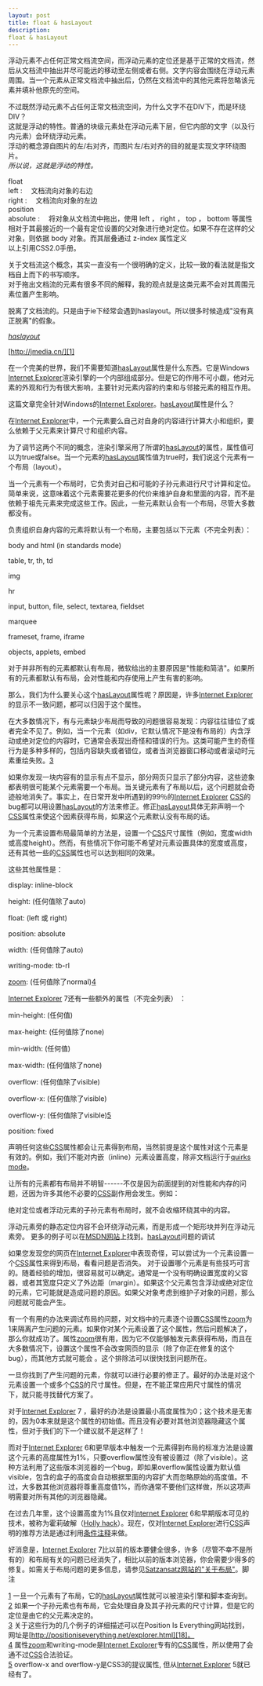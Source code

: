 ```yaml
---
layout: post
title: float & hasLayout
description: 
float & hasLayout
---
```


浮动元素不占任何正常文档流空间，而浮动元素的定位还是基于正常的文档流，然后从文档流中抽出并尽可能远的移动至左侧或者右侧。文字内容会围绕在浮动元素周围。当一个元素从正常文档流中抽出后，仍然在文档流中的其他元素将忽略该元素并填补他原先的空间。   

不过既然浮动元素不占任何正常文档流空间，为什么文字不在DIV下，而是环绕DIV？  
这就是浮动的特性。普通的块级元素处在浮动元素下层，但它内部的文字（以及行内元素）会环绕浮动元素。  
浮动的概念源自图片的左/右对齐，而图片左/右对齐的目的就是实现文字环绕图片。  
_所以说，这就是浮动的特性。_

float  
left  :　 文档流向对象的右边   
right  :　 文档流向对象的左边   
position  
absolute  :　 将对象从文档流中拖出，使用 left ， right ， top ， bottom 等属性相对于其最接近的一个最有定位设置的父对象进行绝对定位。如果不存在这样的父对象，则依据 body 对象。而其层叠通过 z-index 属性定义   
以上引用CSS2.0手册。  
  
关于文档流这个概念，其实一直没有一个很明确的定义，比较一致的看法就是指文档自上而下的书写顺序。  
对于拖出文档流的元素有很多不同的解释，我的观点就是这类元素不会对其周围元素位置产生影响。

脱离了文档流的。只是由于ie下经常会遇到haslayout。所以很多时候造成"没有真正脱离"的假象。

_[haslayout][0]_

[http://jmedia.cn/][1]

在一个完美的世界，我们不需要知道[hasLayout][2]属性是什么东西。它是Windows [Internet Explorer][3]渲染引擎的一个内部组成部分。但是它的作用不可小觑，他对元素的外观和行为有很大影响，主要针对元素内容的约束和与邻接元素的相互作用。

这篇文章完全针对Windows的[Internet Explorer][3]。[hasLayout][2]属性是什么？

在[Internet Explorer][3]中，一个元素要么自己对自身的内容进行计算大小和组织，要么依赖于父元素来计算尺寸和组织内容。

为了调节这两个不同的概念，渲染引擎采用了所谓的[hasLayout][2]的属性，属性值可以为true或false。当一个元素的[hasLayout][2]属性值为true时，我们说这个元素有一个布局（layout）。

当一个元素有一个布局时，它负责对自己和可能的子孙元素进行尺寸计算和定位。简单来说，这意味着这个元素需要花更多的代价来维护自身和里面的内容，而不是依赖于祖先元素来完成这些工作。因此，一些元素默认会有一个布局，尽管大多数都没有。

负责组织自身内容的元素将默认有一个布局，主要包括以下元素（不完全列表）：

body and html (in standards mode)

table, tr, th, td

img

hr

input, button, file, select, textarea, fieldset

marquee

frameset, frame, iframe

objects, applets, embed

对于并非所有的元素都默认有布局，微软给出的主要原因是"性能和简洁"。如果所有的元素都默认有布局，会对性能和内存使用上产生有害的影响。

那么，我们为什么要关心这个[hasLayout][2]属性呢？原因是，许多[Internet Explorer][3]的显示不一致问题，都可以归因于这个属性。

在大多数情况下，有与元素缺少布局而导致的问题很容易发现：内容往往错位了或者完全不见了。例如，当一个元素（如div，它默认情况下是没有布局的）内含浮动或绝对定位的内容时，它通常会表现出奇怪和错误的行为。这类可能产生的奇怪行为是多种多样的，包括内容缺失或者错位，或者当浏览器窗口移动或者滚动时元素重绘失败。[3][4]

如果你发现一块内容有的显示有点不显示，部分网页只显示了部分内容，这些迹象都表明很可能某个元素需要一个布局。当关键元素有了布局以后，这个问题就会奇迹般地消失了。事实上，在日常开发中所遇到的99％的[Internet Explorer][3] [CSS][5]的bug都可以用设置[hasLayout][2]的方法来修正。修正[hasLayout][2]具体无非声明一个[CSS][5]属性来使这个因素获得布局，如果这个元素默认没有布局的话。

为一个元素设置布局最简单的方法是，设置一个[CSS][5]尺寸属性（例如，宽度width或高度height）。然而，有些情况下你可能不希望对元素设置具体的宽度或高度，还有其他一些的[CSS][5]属性也可以达到相同的效果。

这些其他属性是：

display: inline-block

height: (任何值除了auto)

float: (left 或 right)

position: absolute

width: (任何值除了auto)

writing-mode: tb-rl

[zoom][6]: (任何值除了normal)[4][7]

[Internet Explorer][3] 7还有一些额外的属性（不完全列表） ：

min-height: (任何值)

max-height: (任何值除了none)

min-width: (任何值)

max-width: (任何值除了none)

overflow: (任何值除了visible)

overflow-x: (任何值除了visible)

overflow-y: (任何值除了visible)[5][8]

position: fixed

声明任何这些[CSS][5]属性都会让元素得到布局，当然前提是这个属性对这个元素是有效的。例如，我们不能对内嵌（inline）元素设置高度，除非文档运行于[quirks mode][9]。

让所有的元素都有布局并不明智------不仅是因为前面提到的对性能和内存的问题，还因为许多其他不必要的[CSS][5]副作用会发生。例如：

绝对定位或者浮动元素的子孙元素有布局时，就不会收缩环绕其中的内容。

浮动元素旁的静态定位内容不会环绕浮动元素，而是形成一个矩形块并列在浮动元素旁。 更多的例子可以在[MSDN网站][10]上找到。[hasLayout][2]问题的调试

如果您发现您的网页在[Internet Explorer][3]中表现奇怪，可以尝试为一个元素设置一个[CSS][5]属性来得到布局，看看问题是否消失。 对于设置哪个元素是有些技巧可言的。随着经验的增加，很容易就可以确定。通常是一个没有明确设置宽度的父容器，或者其宽度只定义了外边距（margin）。如果这个父元素包含浮动或绝对定位的元素，它可能就是造成问题的原因。如果父对象考虑到维护子对象的问题，那么问题就可能会产生。

有一个有用的办法来调试布局的问题，对文档中的元素逐个设置[CSS][5]属性[zoom][11]为1来隔离产生问题的元素。如果你对某个元素设置了这个属性，然后问题解决了，那么你就成功了。属性[zoom][6]很有用，因为它不仅能够触发元素获得布局，而且在大多数情况下，设置这个属性不会改变网页的显示（除了你正在修复的这个bug），而其他方式就可能会 。这个排除法可以很快找到问题所在。

一旦你找到了产生问题的元素，你就可以进行必要的修正了。最好的办法是对这个元素设置一个或多个[CSS][5]的尺寸属性。但是，在不能正常应用尺寸属性的情况下，就只能寻找替代方案了。

对于[Internet Explorer][3] 7 ，最好的办法是设置最小高度属性为0；这个技术是无害的，因为0本来就是这个属性的初始值。而且没有必要对其他浏览器隐藏这个属性，但对于我们的下一个建议就不是这样了！

而对于[Internet Explorer][3] 6和更早版本中触发一个元素得到布局的标准方法是设置这个元素的高度属性为1%，只要overflow属性没有被设置过（除了visible）。这种方法利用了这些版本浏览器的一个bug，即如果overflow属性设置为默认值visible，包含的盒子的高度会自动根据里面的内容扩大而忽略原始的高度值。不过，大多数其他浏览器将尊重高度值1%，而你通常不要他们这样做，所以这项声明需要对所有其他的浏览器隐藏。

在过去几年里，这个设置高度为1%且仅对[Internet Explorer][3] 6和早期版本可见的技术，被称为霍莉破解（[Holly hack][12]）。现在，仅对[Internet Explorer][3]进行[CSS][5]声明的推荐方法是通过利用[条件注释][13]来做。

好消息是，[Internet Explorer][3] 7比以前的版本要健全很多，许多（尽管不幸不是所有的）和布局有关的问题已经消失了，相比以前的版本浏览器，你会需要少得多的修复。如需关于布局问题的更多信息，请参见[Satzansatz网站的"关于布局"][14]。脚注

[1][15] 一旦一个元素有了布局，它的[hasLayout][2]属性就可以被渲染引擎和脚本查询到。  
[2][16] 如果一个子孙元素也有布局，它会处理自身及其子孙元素的尺寸计算，但是它的定位是由它的父元素决定的。  
[3][17] 关于这些行为的几个例子的详细描述可以在Position Is Everything网站找到，网址是[http://positioniseverything.net/explorer.html][18]。  
[4][19] 属性[zoom][6]和writing-mode是[Internet Explorer][3]专有的[CSS][5]属性，所以使用了会通不过[CSS][5]合法验证。  
[5][20] overflow-x and overflow-y是CSS3的提议属性, 但从[Internet Explorer][3] 5就已经有了。


[0]: http://www.cnblogs.com/zhuyezi/archive/2009/12/21/1628597.html
[1]: http://jmedia.cn/
[2]: http://jmedia.cn/?tag=haslayout
[3]: http://jmedia.cn/?tag=internet-explorer
[4]: http://jmedia.cn/?p=144&cpage=1#fntarg_3
[5]: http://jmedia.cn/?tag=css
[6]: http://jmedia.cn/?tag=zoom
[7]: http://jmedia.cn/?p=144&cpage=1#fntarg_4
[8]: http://jmedia.cn/?p=144&cpage=1#fntarg_5
[9]: http://reference.sitepoint.com/css/doctypesniffing
[10]: http://msdn2.microsoft.com/en-us/library/bb250481.aspx
[11]: http://reference.sitepoint.com/css/zoom
[12]: http://www.communitymx.com/content/article.cfm?page=2&cid=C37E0
[13]: http://reference.sitepoint.com/css/conditionalcomments
[14]: http://www.satzansatz.de/cssd/onhavinglayout.html
[15]: http://jmedia.cn/?p=144&cpage=1#fnsrc_1
[16]: http://jmedia.cn/?p=144&cpage=1#fnsrc_2
[17]: http://jmedia.cn/?p=144&cpage=1#fnsrc_3
[18]: http://positioniseverything.net/explorer.html
[19]: http://jmedia.cn/?p=144&cpage=1#fnsrc_4
[20]: http://jmedia.cn/?p=144&cpage=1#fnsrc_5